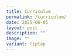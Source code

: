 ```yaml
---
title: Curriculum
permalink: /curriculum/
date: 2025-06-05
layout: post
description: ""
image: ""
variant: tiptap
---
```

